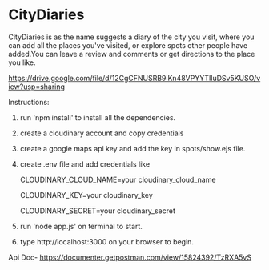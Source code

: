 # CityDiaries
CityDiaries is as the name suggests a diary of the city you visit, where you can add all the places you've visited, or explore spots other people have added.You can leave a review and comments or get directions to the place you like.

https://drive.google.com/file/d/12CgCFNUSRB9iKn48VPYYTIluDSv5KUSO/view?usp=sharing

Instructions:

1. run 'npm install' to install all the dependencies.

2. create a cloudinary account and copy credentials

3. create a google maps api key and add the key in spots/show.ejs file. 

4. create .env file and add credentials like

      CLOUDINARY_CLOUD_NAME=your cloudinary_cloud_name 
      
      CLOUDINARY_KEY=your cloudinary_key 
      
      CLOUDINARY_SECRET=your cloudinary_secret

5. run 'node app.js' on terminal to start.

6. type http://localhost:3000 on your browser to begin.

Api Doc- https://documenter.getpostman.com/view/15824392/TzRXA5vS


